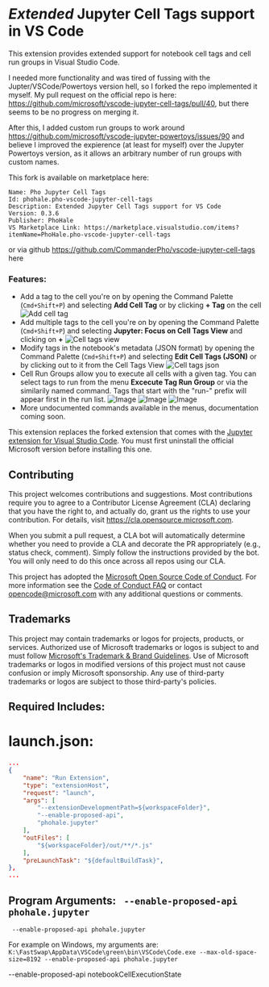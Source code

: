 # *Extended* Jupyter Cell Tags support in VS Code

This extension provides extended support for notebook cell tags and cell run groups in Visual Studio Code.

I needed more functionality and was tired of fussing with the Jupter/VSCode/Powertoys version hell, so I forked the repo implemented it myself. My pull request on the official repo is here: https://github.com/microsoft/vscode-jupyter-cell-tags/pull/40, but there seems to be no progress on merging it.

After this, I added custom run groups to work around https://github.com/microsoft/vscode-jupyter-powertoys/issues/90 and believe I improved the expierence (at least for myself) over the Jupyter Powertoys version, as it allows an arbitrary number of run groups with custom names. 

This fork is available on marketplace here: 
```
Name: Pho Jupyter Cell Tags
Id: phohale.pho-vscode-jupyter-cell-tags
Description: Extended Jupyter Cell Tags support for VS Code
Version: 0.3.6
Publisher: PhoHale
VS Marketplace Link: https://marketplace.visualstudio.com/items?itemName=PhoHale.pho-vscode-jupyter-cell-tags
```
or via github https://github.com/CommanderPho/vscode-jupyter-cell-tags here

### Features:
- Add a tag to the cell you're on by opening the Command Palette (`Cmd+Shift+P`) and selecting **Add Cell Tag** or by clicking **+ Tag** on the cell ![Add cell tag](images/add-cell-tag.png)
- Add multiple tags to the cell you're on by opening the Command Palette (`Cmd+Shift+P`) and selecting **Jupyter: Focus on Cell Tags View** and clicking on **+** ![Cell tags view](images/cell-tags-view.png)
- Modify tags in the notebook's metadata (JSON format) by opening the Command Palette (`Cmd+Shift+P`) and selecting **Edit Cell Tags (JSON)** or by clicking out to it from the Cell Tags View ![Cell tags json](images/cell-tags-json.png)
- Cell Run Groups allow you to execute all cells with a given tag. You can select tags to run from the menu **Excecute Tag Run Group** or via the similarily named command.
    Tags that start with the "run-" prefix will appear first in the run list. ![Image](https://github.com/user-attachments/assets/9640d8f3-63e0-4fd9-9b9c-95c74eb8fa9d)
    ![Image](https://github.com/user-attachments/assets/faefdc03-274f-49c5-a7b4-e8b4680d942b)
    ![Image](https://github.com/user-attachments/assets/12ed2764-768a-4cce-b4d4-0e49a4b560b3)
- More undocumented commands available in the menus, documentation coming soon.

 
This extension replaces the forked extension that comes with the [Jupyter extension for Visual Studio Code](https://marketplace.visualstudio.com/items?itemName=phohale.jupyter). You must first uninstall the official Microsoft version before installing this one. 



## Contributing

This project welcomes contributions and suggestions.  Most contributions require you to agree to a
Contributor License Agreement (CLA) declaring that you have the right to, and actually do, grant us
the rights to use your contribution. For details, visit https://cla.opensource.microsoft.com.

When you submit a pull request, a CLA bot will automatically determine whether you need to provide
a CLA and decorate the PR appropriately (e.g., status check, comment). Simply follow the instructions
provided by the bot. You will only need to do this once across all repos using our CLA.

This project has adopted the [Microsoft Open Source Code of Conduct](https://opensource.microsoft.com/codeofconduct/).
For more information see the [Code of Conduct FAQ](https://opensource.microsoft.com/codeofconduct/faq/) or
contact [opencode@microsoft.com](mailto:opencode@microsoft.com) with any additional questions or comments.

## Trademarks

This project may contain trademarks or logos for projects, products, or services. Authorized use of Microsoft
trademarks or logos is subject to and must follow
[Microsoft's Trademark & Brand Guidelines](https://www.microsoft.com/en-us/legal/intellectualproperty/trademarks/usage/general).
Use of Microsoft trademarks or logos in modified versions of this project must not cause confusion or imply Microsoft sponsorship.
Any use of third-party trademarks or logos are subject to those third-party's policies.




## Required Includes:

# launch.json:
```json
...
{
    "name": "Run Extension",
    "type": "extensionHost",
    "request": "launch",
    "args": [
        "--extensionDevelopmentPath=${workspaceFolder}",
        "--enable-proposed-api",
        "phohale.jupyter"
    ],
    "outFiles": [
        "${workspaceFolder}/out/**/*.js"
    ],
    "preLaunchTask": "${defaultBuildTask}",
},
...
```

## Program Arguments: ` --enable-proposed-api phohale.jupyter`
```
 --enable-proposed-api phohale.jupyter
```

For example on Windows, my arguments are: `K:\FastSwap\AppData\VSCode\green\bin\VSCode\Code.exe --max-old-space-size=8192 --enable-proposed-api phohale.jupyter`




--enable-proposed-api notebookCellExecutionState 
